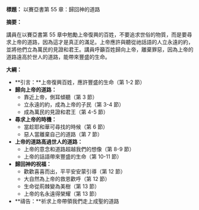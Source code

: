 **標題：** 以賽亞書第 55 章：歸回神的道路

**摘要：**

講員在以賽亞書第 55 章中勉勵上帝復興的百姓，不要追求世俗的物質，而是要尋求上帝的道路，因為這才是真正的滿足。上帝應許與聽從祂話語的人立永遠的約，並將他們立為萬民的見證和君王。講員呼籲百姓歸向上帝，離棄罪惡，因為上帝的道路遠高於世人的道路，能帶來豐盛的生命。

**大綱：**

* **引言：**上帝復興百姓，應許豐盛的生命（第 1-2 節）
* **歸向上帝的道路：**
    * 靠近上帝，側耳傾聽（第 3 節）
    * 立永遠的約，成為上帝的子民（第 3-4 節）
    * 成為萬民的見證和君王（第 4-5 節）
* **尋求上帝的時機：**
    * 當趁耶和華可尋找的時候（第 6 節）
    * 惡人當離棄自己的道路（第 7 節）
* **上帝的道路高過世人的道路：**
    * 上帝的意念和道路超越我們的想像（第 8-9 節）
    * 上帝的話語帶來豐盛的生命（第 10-11 節）
* **歸回神的祝福：**
    * 歡歡喜喜而出，平平安安蒙引導（第 12 節）
    * 大自然為上帝的救恩歡呼（第 12 節）
    * 生命從荊棘變為美樹（第 13 節）
    * 上帝的名永遠得榮耀（第 13 節）
* **禱告：**祈求上帝帶領我們走上成聖的道路
